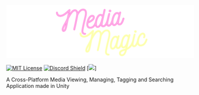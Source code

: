 ![Logo](.github/docs/banner.png)

[![MIT License](https://img.shields.io/github/license/rafay-pk/media-magic)](https://choosealicense.com/licenses/mit/) [![Discord Shield](https://discordapp.com/api/guilds/1011521934409879614/widget.png?style=shield)](https://discord.gg/s2Trxem4XE) [![](https://img.shields.io/github/downloads/rafay-pk/media-magic/total)]

A Cross-Platform Media Viewing, Managing, Tagging and Searching Application made in Unity

## 
